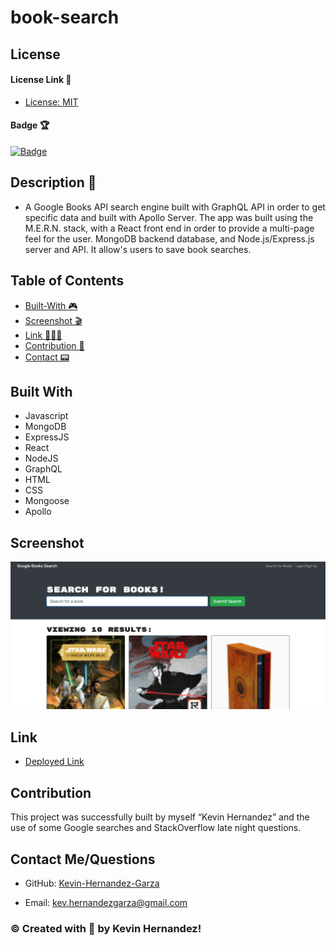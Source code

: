 # book-search

## License

#### License Link 🎫

- [License: MIT](LICENSE)

#### Badge 🏆

[![Badge](https://img.shields.io/badge/license-MIT-brightgreen/)](https://img.shields.io/badge/license-MIT-brightgreen/)

## Description 📖

- A Google Books API search engine built with GraphQL API in order to get specific data and built with Apollo Server. The app was built using the M.E.R.N. stack, with a React front end in order to provide a multi-page feel for the user. MongoDB backend database, and Node.js/Express.js server and API. It allow's users to save book searches.

## Table of Contents

- [Built-With 🎮](#built-with)
- [Screenshot 🎬](#screenshot)
- [Link 🧑🏻‍💻](#link)
- [Contribution 👾](#contribution)
- [Contact 📟](#contact-me/questions)

## Built With

- Javascript
- MongoDB
- ExpressJS
- React
- NodeJS
- GraphQL
- HTML
- CSS
- Mongoose
- Apollo

## Screenshot

![mockup](images/book-mock.png)

## Link

- [Deployed Link](https://mighty-wave-18723.herokuapp.com/)

## Contribution

This project was successfully built by myself “Kevin Hernandez” and the use of some Google searches and StackOverflow late night questions.

## Contact Me/Questions

- GitHub: [Kevin-Hernandez-Garza](https://github.com/Kevin-Hernandez-Garza)

- Email: [kev.hernandezgarza@gmail.com](mailto:kev.hernandezgarza@gmail.com)

### © Created with 💜 by Kevin Hernandez!
